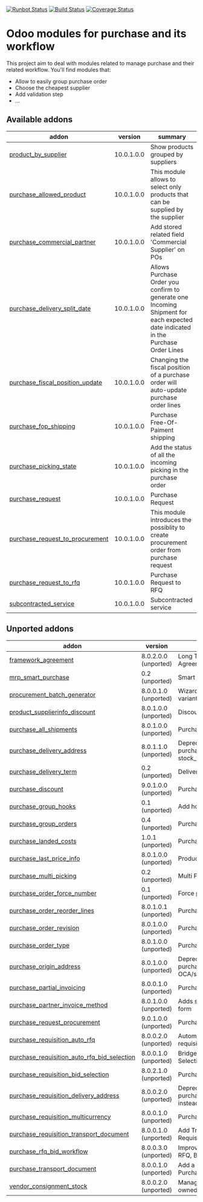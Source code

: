 [![Runbot Status](https://runbot.odoo-community.org/runbot/badge/flat/142/10.0.svg)](https://runbot.odoo-community.org/runbot/repo/github-com-oca-purchase-workflow-142)
[![Build Status](https://travis-ci.org/OCA/purchase-workflow.svg?branch=10.0)](https://travis-ci.org/OCA/purchase-workflow)
[![Coverage Status](https://coveralls.io/repos/OCA/purchase-workflow/badge.png?branch=10.0)](https://coveralls.io/r/OCA/purchase-workflow?branch=10.0)

Odoo modules for purchase and its workflow
==========================================

This project aim to deal with modules related to manage purchase and their related workflow. You'll find modules that:

 - Allow to easily group purchase order
 - Choose the cheapest supplier
 - Add validation step
 - ...

[//]: # (addons)

Available addons
----------------
addon | version | summary
--- | --- | ---
[product_by_supplier](product_by_supplier/) | 10.0.1.0.0 | Show products grouped by suppliers
[purchase_allowed_product](purchase_allowed_product/) | 10.0.1.0.0 | This module allows to select only products that can be supplied by the supplier
[purchase_commercial_partner](purchase_commercial_partner/) | 10.0.1.0.0 | Add stored related field 'Commercial Supplier' on POs
[purchase_delivery_split_date](purchase_delivery_split_date/) | 10.0.1.0.0 | Allows Purchase Order you confirm to generate one Incoming Shipment for each expected date indicated in the Purchase Order Lines
[purchase_fiscal_position_update](purchase_fiscal_position_update/) | 10.0.1.0.0 | Changing the fiscal position of a purchase order will auto-update purchase order lines
[purchase_fop_shipping](purchase_fop_shipping/) | 10.0.1.0.0 | Purchase Free-Of-Paiment shipping
[purchase_picking_state](purchase_picking_state/) | 10.0.1.0.0 | Add the status of all the incoming picking in the purchase order
[purchase_request](purchase_request/) | 10.0.1.0.0 | Purchase Request
[purchase_request_to_procurement](purchase_request_to_procurement/) | 10.0.1.0.0 | This module introduces the possiblity to create procurement order from purchase request
[purchase_request_to_rfq](purchase_request_to_rfq/) | 10.0.1.0.0 | Purchase Request to RFQ
[subcontracted_service](subcontracted_service/) | 10.0.1.0.0 | Subcontracted service


Unported addons
---------------
addon | version | summary
--- | --- | ---
[framework_agreement](framework_agreement/) | 8.0.2.0.0 (unported) | Long Term Agreement (or Framework Agreement) for purchases
[mrp_smart_purchase](mrp_smart_purchase/) | 0.2 (unported) | Smart MRP Purchase based on supplier price
[procurement_batch_generator](procurement_batch_generator/) | 8.0.0.1.0 (unported) | Wizard to create procurements from product variants
[product_supplierinfo_discount](product_supplierinfo_discount/) | 8.0.1.0.0 (unported) | Discounts in product supplier info
[purchase_all_shipments](purchase_all_shipments/) | 8.0.1.0.0 (unported) | Purchase All Shipments
[purchase_delivery_address](purchase_delivery_address/) | 8.0.1.1.0 (unported) | Deprecated: install purchase_transport_multi_address and stock_transport_multi_address instead
[purchase_delivery_term](purchase_delivery_term/) | 0.2 (unported) | Delivery term for purchase orders
[purchase_discount](purchase_discount/) | 9.0.1.0.0 (unported) | Purchase order lines with discounts
[purchase_group_hooks](purchase_group_hooks/) | 0.1 (unported) | Add hooks to the merge PO feature.
[purchase_group_orders](purchase_group_orders/) | 0.4 (unported) | Purchase Group Orders by Shop and Carrier
[purchase_landed_costs](purchase_landed_costs/) | 1.0.1 (unported) | Purchase Landed Costs
[purchase_last_price_info](purchase_last_price_info/) | 8.0.1.0.0 (unported) | Product Last Price Info - Purchase
[purchase_multi_picking](purchase_multi_picking/) | 0.2 (unported) | Multi Pickings from Purchase Orders
[purchase_order_force_number](purchase_order_force_number/) | 0.1 (unported) | Force purchase orders numeration
[purchase_order_reorder_lines](purchase_order_reorder_lines/) | 8.0.1.0.1 (unported) | Purchase order lines with sequence number
[purchase_order_revision](purchase_order_revision/) | 8.0.1.0.0 (unported) | Purchase order revisions
[purchase_order_type](purchase_order_type/) | 8.0.1.0.0 (unported) | Purchase Order Type
[purchase_origin_address](purchase_origin_address/) | 8.0.1.0.0 (unported) | Deprecated: use purchase_transport_multi_address from OCA/stock-logistics-transport
[purchase_partial_invoicing](purchase_partial_invoicing/) | 8.0.0.1.0 (unported) | Purchase partial invoicing
[purchase_partner_invoice_method](purchase_partner_invoice_method/) | 8.0.1.0.0 (unported) | Adds supplier invoicing control on partner form
[purchase_request_procurement](purchase_request_procurement/) | 9.0.1.0.0 (unported) | Purchase Request Procurement
[purchase_requisition_auto_rfq](purchase_requisition_auto_rfq/) | 8.0.0.2.0 (unported) | Automatically create RFQ from a purchase requisition
[purchase_requisition_auto_rfq_bid_selection](purchase_requisition_auto_rfq_bid_selection/) | 8.0.0.1.0 (unported) | Bridge module for PR Auto RFQ / Bid Selection
[purchase_requisition_bid_selection](purchase_requisition_bid_selection/) | 8.0.2.1.0 (unported) | Purchase Requisition Bid Selection
[purchase_requisition_delivery_address](purchase_requisition_delivery_address/) | 8.0.0.2.0 (unported) | Deprecated: install purchase_requisition_transport_multi_address instead
[purchase_requisition_multicurrency](purchase_requisition_multicurrency/) | 8.0.0.1.0 (unported) | Purchase Requisition Multicurrency
[purchase_requisition_transport_document](purchase_requisition_transport_document/) | 8.0.0.1.0 (unported) | Add Transport Documents to Purchase Requisitions
[purchase_rfq_bid_workflow](purchase_rfq_bid_workflow/) | 8.0.0.3.0 (unported) | Improve the purchase workflow to manage RFQ, Bids, and Orders
[purchase_transport_document](purchase_transport_document/) | 8.0.0.1.0 (unported) | Add a new Transport Document object in the Purchase Order
[vendor_consignment_stock](vendor_consignment_stock/) | 8.0.0.2.0 (unported) | Manage stock in our warehouse that is owned by a vendor

[//]: # (end addons)
